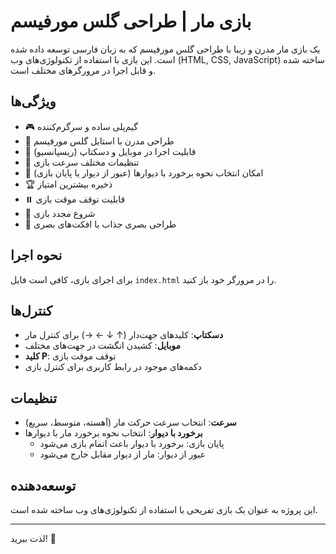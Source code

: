 # بازی مار | طراحی گلس مورفیسم

یک بازی مار مدرن و زیبا با طراحی گلس مورفیسم که به زبان فارسی توسعه داده شده است. این بازی با استفاده از تکنولوژی‌های وب (HTML, CSS, JavaScript) ساخته شده و قابل اجرا در مرورگرهای مختلف است.

## ویژگی‌ها

- 🎮 گیم‌پلی ساده و سرگرم‌کننده
- 🌈 طراحی مدرن با استایل گلس مورفیسم
- 📱 قابلیت اجرا در موبایل و دسکتاپ (ریسپانسیو)
- 🔄 تنظیمات مختلف سرعت بازی
- 🧱 امکان انتخاب نحوه برخورد با دیوارها (عبور از دیوار یا پایان بازی)
- 🏆 ذخیره بیشترین امتیاز
- ⏸️ قابلیت توقف موقت بازی
- 🔄 شروع مجدد بازی
- 🎯 طراحی بصری جذاب با افکت‌های بصری

## نحوه اجرا

برای اجرای بازی، کافی است فایل `index.html` را در مرورگر خود باز کنید.

## کنترل‌ها

- **دسکتاپ**: کلیدهای جهت‌دار (↑ ↓ ← →) برای کنترل مار
- **موبایل**: کشیدن انگشت در جهت‌های مختلف
- **کلید P**: توقف موقت بازی
- دکمه‌های موجود در رابط کاربری برای کنترل بازی

## تنظیمات

- **سرعت**: انتخاب سرعت حرکت مار (آهسته، متوسط، سریع)
- **برخورد با دیوار**: انتخاب نحوه برخورد مار با دیوارها
  - پایان بازی: برخورد با دیوار باعث اتمام بازی می‌شود
  - عبور از دیوار: مار از دیوار مقابل خارج می‌شود

## توسعه‌دهنده

این پروژه به عنوان یک بازی تفریحی با استفاده از تکنولوژی‌های وب ساخته شده است.

---

لذت ببرید! 🐍 